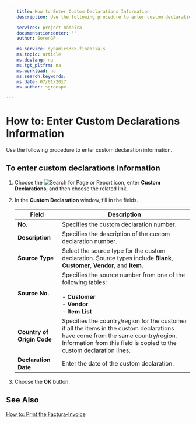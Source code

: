 ```yaml
---
    title: How to Enter Custom Declarations Information
    description: Use the following procedure to enter custom declaration information.

    services: project-madeira 
    documentationcenter: ''
    author: SorenGP

    ms.service: dynamics365-financials
    ms.topic: article
    ms.devlang: na
    ms.tgt_pltfrm: na
    ms.workload: na
    ms.search.keywords:
    ms.date: 07/01/2017
    ms.author: sgroespe

---
```

# How to: Enter Custom Declarations Information
Use the following procedure to enter custom declaration information.  

## To enter custom declarations information  

1.  Choose the ![Search for Page or Report](../../media/ui-search/search_small.png "Search for Page or Report icon") icon, enter **Custom Declarations**, and then choose the related link.  
2.  In the **Custom Declaration** window, fill in the fields.  

    |Field|Description|  
    |---------------------------------|---------------------------------------|  
    |**No.**|Specifies the custom declaration number.|  
    |**Description**|Specifies the description of the custom declaration number.|  
    |**Source Type**|Select the source type for the custom declaration. Source types include **Blank**, **Customer**, **Vendor**, and **Item**.|  
    |**Source No.**|Specifies the source number from one of the following tables:<br /><br /> -   **Customer**<br />-   **Vendor**<br />-   **Item List**|  
    |**Country of Origin Code**|Specifies the country/region for the customer if all the items in the custom declarations have come from the same country/region. Information from this field is copied to the custom declaration lines.|  
    |**Declaration Date**|Enter the date of the custom declaration.|  

3.  Choose the **OK** button.  

## See Also  
[How to: Print the Factura-Invoice](how-to-print-the-factura-invoice.md)
